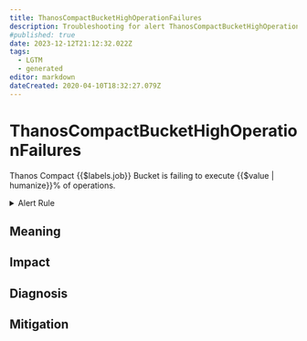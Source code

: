 ```yaml
---
title: ThanosCompactBucketHighOperationFailures
description: Troubleshooting for alert ThanosCompactBucketHighOperationFailures
#published: true
date: 2023-12-12T21:12:32.022Z
tags: 
  - LGTM
  - generated
editor: markdown
dateCreated: 2020-04-10T18:32:27.079Z
---
```


# ThanosCompactBucketHighOperationFailures

Thanos Compact {{$labels.job}} Bucket is failing to execute {{$value | humanize}}% of operations.

<details>
  <summary>Alert Rule</summary>

{{% rule "thanos/thanos-compactor.yml" "ThanosCompactBucketHighOperationFailures" %}}

{{% comment %}}

```yaml
alert: ThanosCompactBucketHighOperationFailures
expr: (sum by (job) (rate(thanos_objstore_bucket_operation_failures_total{job=~".*thanos-compact.*"}[5m])) / sum by (job) (rate(thanos_objstore_bucket_operations_total{job=~".*thanos-compact.*"}[5m])) * 100 > 5)
for: 15m
labels:
    severity: warning
annotations:
    summary: Thanos Compact Bucket High Operation Failures (instance {{ $labels.instance }})
    description: |-
        Thanos Compact {{$labels.job}} Bucket is failing to execute {{$value | humanize}}% of operations.
          VALUE = {{ $value }}
          LABELS = {{ $labels }}
    runbook: https://github.com/srerun/prometheus-alerts/blob/main/content/runbooks/thanos-compactor/ThanosCompactBucketHighOperationFailures.md

```

{{% /comment %}}

</details>


## Meaning
[//]: # "Short paragraph that explains what the alert means"


## Impact
[//]: # "What could / will happen if the alert is not addressed"



## Diagnosis
[//]: # "Steps to take to identify the cause of the problem"



## Mitigation
[//]: # "The steps necessary to resolve the alert"
